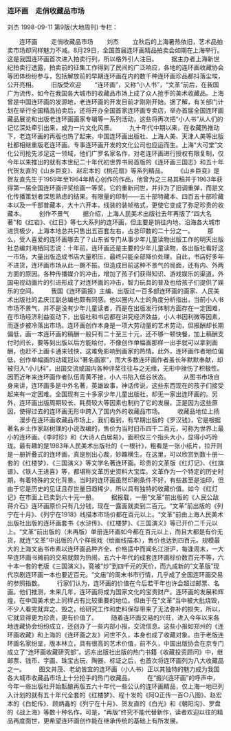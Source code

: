 ### 连环画　走俏收藏品市场
刘杰
1998-09-11
第9版(大地周刊)
专栏：

　　连环画
　　走俏收藏品市场
　　刘杰
　　立秋后的上海暑热依旧，艺术品拍卖市场却同样魅力不减。8月29日，全国首届连环画精品拍卖会如期在上海举行。这是我国连环画首次进入拍卖行列，所以格外引人注目。
　　据主办者上海新世纪拍卖行透露，拍卖前的征集工作得到了民间的广泛响应，各地的连环画收藏协会等团体纷纷参与，包括解放前的早期连环画在内的数千种连环画珍品都抖落尘埃，公开亮相。
　　旧版受欢迎
　　“连环画”，又称“小人书”，“文革”前后，在我国广为流传。如今在我国各大城市的收藏品市场上成了众人抢手的美术收藏品。上海曾是中国连环画的发源地，老连环画的开发目前才刚刚开始。据了解，有关部门计划在举行全国精品拍卖后，还将开办全国首家连环画专卖店，举办首届全国连环画藏品展览和出版老连环画画家专辑等一系列活动，这些将再次把“小人书”从人们的记忆深处牵引出来，成为一片文化风景。
　　九十年代中期以来，在收藏热推动下，老连环画的再版也热了起来，中国连环画出版社、上海人美、天津人美等出版社都相继重版老连环画。专事连环画开发的文化公司也应运而生。上海“大可堂”文化公司抢先涉足这一领域，他们广罗名家名作，对老连环画进行授权有限复制，仅今年以来推出的就有本世纪二十年代初世界书局首版的《连环画三国志》和五十年代贺友直的《山乡巨变》、赵宏本的《桃花扇》等系列精品。
　　《山乡巨变》是贺友直先生于1959年至1964年精心创作的作品，他曾为之三易其稿并于1963年获得第一届全国连环画评奖绘画一等奖。它的重新问世，并非为了旧调重弹，而是文化传播策划者深思熟虑的结果。有限量的印制——五十部特藏本、四百五十部珍藏本以及一千部普藏本，大十六开本，线装的装帧格式，更使它变成了弥足珍贵的收藏本。
　　创作不景气
　　据介绍，上海人民美术出版社去年再版了“四大名著”和《红岩》、《红日》等七大系列的连环画，但主要是销往内地，沿海各大城市进货极少，上海本地总共只售出五百套左右，占总印数的二十分之一。
　　那么，受人喜爱的连环画哪去了？山东省专门从事少年儿童读物出版工作的明天出版社总编刘海栖同志说：十年前，连环画还是主要的少年儿童读物，各出版社看好这一市场，大量出版造成书店大量积压，最终只能全部降价处理，自此，书店好多年不进货，连环画市场从此一蹶不振。但造成目前这种不景气的局面，还有内、外两方面的原因。各种传播媒介的冲击，增加了孩子们获得知识、游戏娱乐的渠道。外国电视动画片的引进形成了对连环画的冲击，智力玩具的普及也给孩子们提供了娱乐的空间。
　　我国《连环画报》主编、出版过一百多部连环画的画家、人民美术出版社的孟庆江副总编也颇有同感。他以圈内人士的角度分析指出，当前小人书市场不景气，并不是没有少年儿童读者，而是在出版发行体制方面存在一定困难，在市场经济利益驱动下，出版社和书店都在讲究经济效益，小人书因利微等因素，而逐步被冷落出市场。连环画创作本身是一项大劳动量的艺术劳动，但报酬却长期偏低，画一本连环画的稿酬一般只有二十至三十元，还不够一顿快餐，加上稿酬支付时间长，要等到出版以后方能给付，不像创作单幅画那样一出手就可以拿到画酬，也赶不上画卡通来钱快，这难免影响到画家的热情。此外，连环画作者地位偏低，创作单幅画的动辄冠以“著名画家”，而大多数连环画作者虽长年默默奉献，却被归入“小儿科”，出国交流或国内各种评奖往往与之无缘，无形中挫伤了积极性。因而近年来连环画作者队伍青黄不接，小人书陷入低谷状态。
　　从图书市场自身来讲，连环画多是中外名著，英雄故事，神话传说，这些东西现在的孩子们接受起来有一定困难。全国现有三十多家少年儿童出版社，却无一家出连环画的。另外，连环画出版周期较长、耗费较大等因素也制约了它的发展。正是因为这些原因，使得过去的连环画无形中跨入了国内外的收藏品市场。
　　收藏品地位上扬
　　漫步在连环画收藏品市场上，我们看到，有早期出版的《罗汉钱》，它是根据著名乡土作家赵树理的小说改编的，售价为当时旧币四千二百元，可称为世界上最小的连环画。《李时珍》和《大诗人白居易》，面积仅三个指头大小，显得小巧玲珑。最有趣的是1983年人民美术出版社的《一根针》，粗看是一张小纸片，拉开则是一册折叠式的连环画，真是别出心裁，妙趣横生。在这里，可以欣赏到数十册一套的《红楼梦》、《三国演义》等文学名著连环画。珍贵的文革版《红灯记》、《红旗谱》、《铁人王进喜》等，都堪称文革历史资料大宝库。文革作为一个特定的历史时期，有着特殊的文化背景。当时的连环画虽然印刷条件不好，有些甚至是油印，但由于它是历史的见证且存世量日趋稀少，所以具有独特的收藏价值。如今《红灯记》在市面上已卖到六十元一册。
　　据报载，一册“文革”前出版的《人民公敌蒋介石》连环画原价只有几分钱，现在一露面就卖到二百元。“文革”前出版的《列宁在十月》、《列宁在1918》线描本市场价都在百元以上。“文革”前由上海人民美术出版社出版的连环画套书《水浒传》、《红楼梦》、《三国演义》等已开价二千元以上。“文革”前出版的（未再版）单册连环画如今都在百元以上，而且大都是有价无货，就连“文革”中出版的八个样板戏（绘画线描本），售价也达到四百元。规模最大的上海文庙书市素以连环画品种齐全、价格适中而闻名江浙沪，每逢周末，一大早连环画书摊前的交易就颇为热闹，五六十年代的成套连环画标价数百元不等，六十本一套的老版《三国演义》，竟被“炒”到四千元的天价，而九成新的“文革版”现代京剧连环画一本也要近百元。“文庙”的周末书市行情，几乎成了全国连环画交易的参照指数。
　　行家们认为，连环画的价值在今后若干年也许会超过邮票、名画。他们推测，未来几年，连环画将成为国家文化的宝贵财产。连环画的发展和辉煌，在中国美术史上同样占有比较重要的地位。但由于在“文革”当中被大批烧毁，不少人看完就弃之、毁之，给研究工作和史料保存带来了无法弥补的损失，所以，它就显得更为珍贵，更有价值了。
　　随着连环画交易的兴旺，进入今年以来各地连藏协会纷纷成立，还创办了一些内部小报，交流信息。这些小报如郑州的《连环画收藏》和上海的《连环画之友》问世不久，本身也成了收藏对象。由于老版连环画名家纷呈，版本林立，具有很高的艺术价值，前不久，中国出版协会在京专门成立了“连环画收藏研究部”。远东出版社出版的热门书籍《收藏投资顾问》中，继邮票、钱币、字画、珠宝古玩、陶器、标证之后，也首次将连环画列为八大收藏品之一。
　　图文并茂、老幼皆宜的连环画（小人书）正以其独特的魅力成为我国各大城市收藏品市场上十分抢手的热门收藏品。
　　在“振兴连环画”的呼声中，今年一些出版社开始酝酿再版五六十年代一些公认的连环画精品，仅上海一地已列入计划的就有五十年代全套的《红楼梦》、程十发的《阿Q正传一百○八图》、赵宏本的《白蛇传》、顾炳鑫的《列宁在十月》、贺友直的《白光》和《朝阳沟》、罗盘的《战上海》等数十种名作。可是，“再版”终究不能代替新作，读者欢迎以往的精品再度面世，更希望连环画创作能在继承传统的基础上有所发展。

